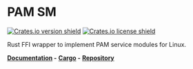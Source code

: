 # PAM SM

[![Crates.io version shield](https://img.shields.io/crates/v/pamsm.svg)](https://crates.io/crates/pamsm)
[![Crates.io license shield](https://img.shields.io/crates/l/pamsm.svg)](https://crates.io/crates/pamsm)

Rust FFI wrapper to implement PAM service modules for Linux.

**[Documentation](https://docs.rs/json/) -**
**[Cargo](https://crates.io/crates/json) -**
**[Repository](https://github.com/rcatolino/pam_sm_rust)**

